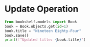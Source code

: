 # Update Operation

```python
from bookshelf.models import Book
book = Book.objects.get(id=1)
book.title = "Nineteen Eighty-Four"
book.save()
print(f"Updated title: {book.title}")
